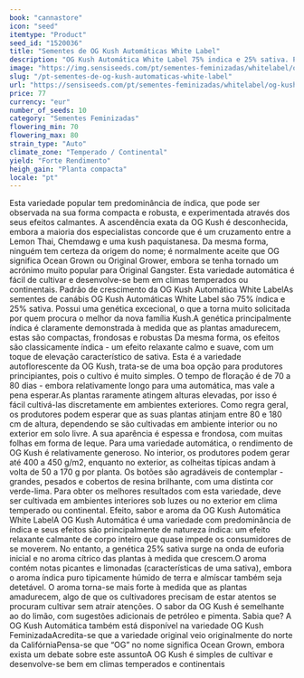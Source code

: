 ```yaml
---
book: "cannastore"
icon: "seed"
itemtype: "Product"
seed_id: "1520036"
title: "Sementes de OG Kush Automáticas White Label"
description: "OG Kush Automática White Label 75% indica e 25% sativa. Plantas compactas e fáceis de cultivar. Aroma cítrico e oferecem um agradável efeito relaxante."
image: "https://img.sensiseeds.com/pt/sementes-feminizadas/whitelabel/og-kush-automatica-image.png"
slug: "/pt-sementes-de-og-kush-automaticas-white-label"
url: "https://sensiseeds.com/pt/sementes-feminizadas/whitelabel/og-kush-automatica?a_aid=cannastore"
price: 77
currency: "eur"
number_of_seeds: 10
category: "Sementes Feminizadas"
flowering_min: 70
flowering_max: 80
strain_type: "Auto"
climate_zone: "Temperado / Continental"
yield: "Forte Rendimento"
heigh_gain: "Planta compacta"
locale: "pt"
---
```

Esta variedade popular tem predominância de índica, que pode ser observada na sua forma compacta e robusta, e experimentada através dos seus efeitos calmantes. A ascendência exata da OG Kush é desconhecida, embora a maioria dos especialistas concorde que é um cruzamento entre a Lemon Thai, Chemdawg e uma kush paquistanesa. Da mesma forma, ninguém tem certeza da origem do nome; é normalmente aceite que OG significa Ocean Grown ou Original Grower, embora se tenha tornado um acrónimo muito popular para Original Gangster. Esta variedade automática é fácil de cultivar e desenvolve-se bem em climas temperados ou continentais. Padrão de crescimento da OG Kush Automática White LabelAs sementes de canábis OG Kush Automáticas White Label são 75% índica e 25% sativa. Possui uma genética excecional, o que a torna muito solicitada por quem procura o melhor da nova família Kush.A genética principalmente índica é claramente demonstrada à medida que as plantas amadurecem, estas são compactas, frondosas e robustas Da mesma forma, os efeitos são classicamente índica - um efeito relaxante calmo e suave, com um toque de elevação característico de sativa. Esta é a variedade autoflorescente da OG Kush, trata-se de uma boa opção para produtores principiantes, pois o cultivo é muito simples. O tempo de floração é de 70 a 80 dias - embora relativamente longo para uma automática, mas vale a pena esperar.As plantas raramente atingem alturas elevadas, por isso é fácil cultivá-las discretamente em ambientes exteriores. Como regra geral, os produtores podem esperar que as suas plantas atinjam entre 80 e 180 cm de altura, dependendo se são cultivadas em ambiente interior ou no exterior em solo livre. A sua aparência é espessa e frondosa, com muitas folhas em forma de leque. Para uma variedade automática, o rendimento de OG Kush é relativamente generoso. No interior, os produtores podem gerar até 400 a 450 g/m2, enquanto no exterior, as colheitas típicas andam à volta de 50 a 170 g por planta. Os botões são agradáveis de contemplar - grandes, pesados e cobertos de resina brilhante, com uma distinta cor verde-lima. Para obter os melhores resultados com esta variedade, deve ser cultivada em ambientes interiores sob luzes ou no exterior em clima temperado ou continental. Efeito, sabor e aroma da OG Kush Automática White LabelA OG Kush Automática é uma variedade com predominância de índica e seus efeitos são principalmente de natureza índica: um efeito relaxante calmante de corpo inteiro que quase impede os consumidores de se moverem. No entanto, a genética 25% sativa surge na onda de euforia inicial e no aroma cítrico das plantas à medida que crescem.O aroma contém notas picantes e limonadas (características de uma sativa), embora o aroma índica puro tipicamente húmido de terra e almíscar também seja detetável. O aroma torna-se mais forte à medida que as plantas amadurecem, algo de que os cultivadores precisam de estar atentos se procuram cultivar sem atrair atenções. O sabor da OG Kush é semelhante ao do limão, com sugestões adicionais de petróleo e pimenta. Sabia que? A OG Kush Automática também está disponível na variedade OG Kush FeminizadaAcredita-se que a variedade original veio originalmente do norte da CalifórniaPensa-se que “OG” no nome significa Ocean Grown, embora exista um debate sobre este assuntoA OG Kush é simples de cultivar e desenvolve-se bem em climas temperados e continentais
